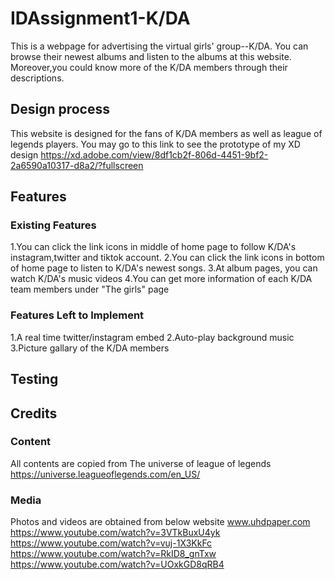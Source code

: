 # IDAssignment1-K/DA 
This is a webpage for advertising the virtual girls' group--K/DA. You can browse their newest albums and listen to the albums at this website. Moreover,you could know more of the K/DA members through their descriptions.

## Design process
This website is designed for the fans of K/DA members as well as league of legends players.
You may go to this link to see the prototype of my XD design https://xd.adobe.com/view/8df1cb2f-806d-4451-9bf2-2a6590a10317-d8a2/?fullscreen

## Features

### Existing Features
1.You can click the link icons in middle of home page to follow K/DA's instagram,twitter and tiktok account.
2.You can click the link icons in bottom of home page to listen to K/DA's newest songs.
3.At album pages, you can watch K/DA's music videos
4.You can get more information of each K/DA team members under "The girls" page

### Features Left to Implement
1.A real time twitter/instagram embed
2.Auto-play background music
3.Picture gallary of the K/DA members

## Testing

## Credits

### Content
All contents are copied from The universe of league of legends https://universe.leagueoflegends.com/en_US/

### Media
Photos and videos are obtained from below website
www.uhdpaper.com
https://www.youtube.com/watch?v=3VTkBuxU4yk
https://www.youtube.com/watch?v=vuj-1X3KkFc
https://www.youtube.com/watch?v=RkID8_gnTxw
https://www.youtube.com/watch?v=UOxkGD8qRB4

